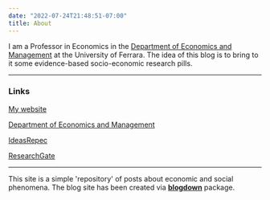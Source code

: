 ```yaml
---
date: "2022-07-24T21:48:51-07:00"
title: About
---
```

I am a Professor in Economics in the [Department of Economics and Management](http://eco.unife.it/it) at the University of Ferrara.
The idea of this blog is to bring to it some evidence-based socio-economic research pills.

-----



### Links
[My website](https://davideantonioli.github.io/)

[Department of Economics and Management](http://eco.unife.it/it)

[IdeasRepec](http://ideas.repec.org/f/pan296.html)

[ResearchGate](https://www.researchgate.net/profile/Davide_Antonioli)

-----

This site is a simple 'repository' of posts about economic and social phenomena. 
The blog site has been created via [**blogdown**](https://github.com/rstudio/blogdown) package. 



